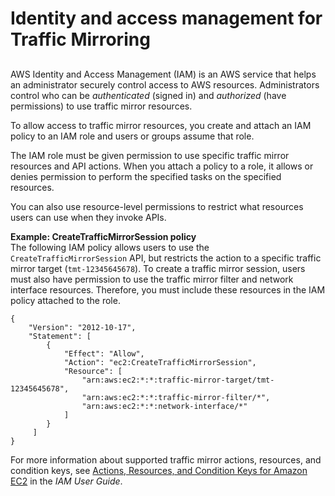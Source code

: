 # Identity and access management for Traffic Mirroring<a name="traffic-mirroring-security"></a>

## <a name="traffic-mirror-session-policy"></a>

AWS Identity and Access Management \(IAM\) is an AWS service that helps an administrator securely control access to AWS resources\. Administrators control who can be *authenticated* \(signed in\) and *authorized* \(have permissions\) to use traffic mirror resources\.

To allow access to traffic mirror resources, you create and attach an IAM policy to an IAM role and users or groups assume that role\.

The IAM role must be given permission to use specific traffic mirror resources and API actions\. When you attach a policy to a role, it allows or denies permission to perform the specified tasks on the specified resources\.

You can also use resource\-level permissions to restrict what resources users can use when they invoke APIs\.

**Example: CreateTrafficMirrorSession policy**  
The following IAM policy allows users to use the `CreateTrafficMirrorSession` API, but restricts the action to a specific traffic mirror target \(`tmt-12345645678`\)\. To create a traffic mirror session, users must also have permission to use the traffic mirror filter and network interface resources\. Therefore, you must include these resources in the IAM policy attached to the role\.  

```
{
    "Version": "2012-10-17",
    "Statement": [
        {
            "Effect": "Allow",
            "Action": "ec2:CreateTrafficMirrorSession",
            "Resource": [
                "arn:aws:ec2:*:*:traffic-mirror-target/tmt-12345645678",
                "arn:aws:ec2:*:*:traffic-mirror-filter/*",
                "arn:aws:ec2:*:*:network-interface/*"
            ]
        }
     ]
}
```

For more information about supported traffic mirror actions, resources, and condition keys, see [Actions, Resources, and Condition Keys for Amazon EC2](https://docs.aws.amazon.com/IAM/latest/UserGuide/list_amazonec2.html) in the *IAM User Guide*\.